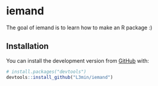 # iemand

The goal of iemand is to learn how to make an R package :)

## Installation

You can install the development version from [GitHub](https://github.com/) with:

``` r
# install.packages("devtools")
devtools::install_github("L3min/iemand")
```

